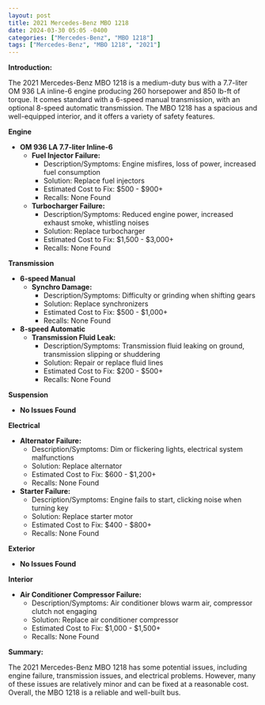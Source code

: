 ```yaml
---
layout: post
title: 2021 Mercedes-Benz MBO 1218
date: 2024-03-30 05:05 -0400
categories: ["Mercedes-Benz", "MBO 1218"]
tags: ["Mercedes-Benz", "MBO 1218", "2021"]
---
```

**Introduction:**

The 2021 Mercedes-Benz MBO 1218 is a medium-duty bus with a 7.7-liter OM 936 LA inline-6 engine producing 260 horsepower and 850 lb-ft of torque. It comes standard with a 6-speed manual transmission, with an optional 8-speed automatic transmission. The MBO 1218 has a spacious and well-equipped interior, and it offers a variety of safety features.

**Engine**

* **OM 936 LA 7.7-liter Inline-6**
    * **Fuel Injector Failure:**
        * Description/Symptoms: Engine misfires, loss of power, increased fuel consumption
        * Solution: Replace fuel injectors
        * Estimated Cost to Fix: $500 - $900+
        * Recalls: None Found
    * **Turbocharger Failure:**
        * Description/Symptoms: Reduced engine power, increased exhaust smoke, whistling noises
        * Solution: Replace turbocharger
        * Estimated Cost to Fix: $1,500 - $3,000+
        * Recalls: None Found

**Transmission**

* **6-speed Manual**
    * **Synchro Damage:**
        * Description/Symptoms: Difficulty or grinding when shifting gears
        * Solution: Replace synchronizers
        * Estimated Cost to Fix: $500 - $1,000+
        * Recalls: None Found
* **8-speed Automatic**
    * **Transmission Fluid Leak:**
        * Description/Symptoms: Transmission fluid leaking on ground, transmission slipping or shuddering
        * Solution: Repair or replace fluid lines
        * Estimated Cost to Fix: $200 - $500+
        * Recalls: None Found

**Suspension**

* **No Issues Found**

**Electrical**

* **Alternator Failure:**
    * Description/Symptoms: Dim or flickering lights, electrical system malfunctions
    * Solution: Replace alternator
    * Estimated Cost to Fix: $600 - $1,200+
    * Recalls: None Found
* **Starter Failure:**
    * Description/Symptoms: Engine fails to start, clicking noise when turning key
    * Solution: Replace starter motor
    * Estimated Cost to Fix: $400 - $800+
    * Recalls: None Found

**Exterior**

* **No Issues Found**

**Interior**

* **Air Conditioner Compressor Failure:**
    * Description/Symptoms: Air conditioner blows warm air, compressor clutch not engaging
    * Solution: Replace air conditioner compressor
    * Estimated Cost to Fix: $1,000 - $1,500+
    * Recalls: None Found

**Summary:**

The 2021 Mercedes-Benz MBO 1218 has some potential issues, including engine failure, transmission issues, and electrical problems. However, many of these issues are relatively minor and can be fixed at a reasonable cost. Overall, the MBO 1218 is a reliable and well-built bus.

